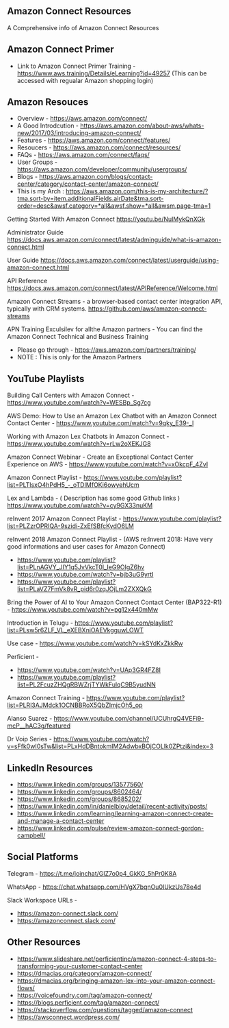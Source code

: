 ## Amazon Connect Resources
 A Comprehensive info of Amazon Connect Resources
 
## Amazon Connect Primer
* Link to Amazon Connect Primer Training - https://www.aws.training/Details/eLearning?id=49257
(This can be accessed with regualar Amazon shopping login)

## Amazon Resouces
* Overview - https://aws.amazon.com/connect/
* A Good Introdcution - https://aws.amazon.com/about-aws/whats-new/2017/03/introducing-amazon-connect/
* Features - https://aws.amazon.com/connect/features/
* Resoucers - https://aws.amazon.com/connect/resources/
* FAQs - https://aws.amazon.com/connect/faqs/
* User Groups - https://aws.amazon.com/developer/community/usergroups/
* Blogs - https://aws.amazon.com/blogs/contact-center/category/contact-center/amazon-connect/
* This is my Arch : https://aws.amazon.com/this-is-my-architecture/?tma.sort-by=item.additionalFields.airDate&tma.sort-order=desc&awsf.category=*all&awsf.show=*all&awsm.page-tma=1

Getting Started With Amazon Connect 
https://youtu.be/NulMykQnXGk

Administrator Guide
https://docs.aws.amazon.com/connect/latest/adminguide/what-is-amazon-connect.html

User Guide
https://docs.aws.amazon.com/connect/latest/userguide/using-amazon-connect.html

API Reference
https://docs.aws.amazon.com/connect/latest/APIReference/Welcome.html

Amazon Connect Streams - a browser-based contact center integration API, typically with CRM systems.
https://github.com/aws/amazon-connect-streams

APN Training
Exculsilev for allthe Amazon partners - You can find the Amazon Connect Technical and Business Training 
* Please go through - https://aws.amazon.com/partners/training/
* NOTE : This is only for the Amazon Partners 

## YouTube Playlists
Building Call Centers with Amazon Connect - 
https://www.youtube.com/watch?v=WESBp_Sg7cg

AWS Demo: How to Use an Amazon Lex Chatbot with an Amazon Connect Contact Center - 
https://www.youtube.com/watch?v=9qky_E39-_I

Working with Amazon Lex Chatbots in Amazon Connect - 
https://www.youtube.com/watch?v=rLw2oXEKJG8

Amazon Connect Webinar - Create an Exceptional Contact Center Experience on AWS - 
https://www.youtube.com/watch?v=xOkcpF_4ZvI

Amazon Connect Playlist - 
https://www.youtube.com/playlist?list=PLTlsxO4hPdH5_-_oTDIMfOKi6owyehUcm

Lex and Lambda - ( Description has some good Github links )
https://www.youtube.com/watch?v=cy9GX33nuKM
 
reInvent 2017 Amazon Connect Playlist - 
https://www.youtube.com/playlist?list=PLZzrOPRIQA-9szidi-ZxEfSBfcKydO6LM

reInvent 2018 Amazon Connect Playlist - (AWS re:Invent 2018: Have very good informations and user cases for Amazon Connect)
* https://www.youtube.com/playlist?list=PLnAGVY_JIY1q5JvVkcT0I_IeG9OIgZ6hv
* https://www.youtube.com/watch?v=bjb3uG9yrtI
* https://www.youtube.com/playlist?list=PLaVZ7FmVk8vR_pid6r0zqJOjLm2ZXXQkG

Bring the Power of AI to Your Amazon Connect Contact Center (BAP322-R1) - 
https://www.youtube.com/watch?v=pg12x440mMw

Introduction in Telugu - 
https://www.youtube.com/playlist?list=PLsw5r6ZLF_VL_eXEBXniOAEVkgguwLOWT

Use case -
https://www.youtube.com/watch?v=kSYdKxZkkRw

Perficient  - 
* https://www.youtube.com/watch?v=UAp3GR4FZ8I
* https://www.youtube.com/playlist?list=PL2FcuzZHQgRBWZrjTYWkFulqC9B5yudNN

Amazon Connect Training - 
https://www.youtube.com/playlist?list=PLRl3AJMdck1OCNBBRoX5QbZImjcOh5_op

Alanso Suarez - 
https://www.youtube.com/channel/UCUhrgQ4VEFi9-mcP__hAC3g/featured

Dr Voip Series - 
https://www.youtube.com/watch?v=sFfk0wI0sTw&list=PLxHdDBntokmIM2AdwbxBOjCOLlk0ZPtzi&index=3

## LinkedIn Resources

* https://www.linkedin.com/groups/13577560/
* https://www.linkedin.com/groups/8602464/
* https://www.linkedin.com/groups/8685202/
* https://www.linkedin.com/in/danielbloy/detail/recent-activity/posts/
* https://www.linkedin.com/learning/learning-amazon-connect-create-and-manage-a-contact-center
* https://www.linkedin.com/pulse/review-amazon-connect-gordon-campbell/

## Social Platforms
Telegram - 
https://t.me/joinchat/GIZ7o0p4_GkKG_5hPr0K8A

WhatsApp - 
https://chat.whatsapp.com/HVgX7bqnOu0IUkzUs78e4d

Slack Workspace URLs - 
* https://amazon-connect.slack.com/
* https://amazonconnect.slack.com/

## Other Resources
* https://www.slideshare.net/perficientinc/amazon-connect-4-steps-to-transforming-your-customer-contact-center
* https://dmacias.org/category/amazon-connect/
* https://dmacias.org/bringing-amazon-lex-into-your-amazon-connect-flows/
* https://voicefoundry.com/tag/amazon-connect/
* https://blogs.perficient.com/tag/amazon-connect/
* https://stackoverflow.com/questions/tagged/amazon-connect
* https://awsconnect.wordpress.com/
